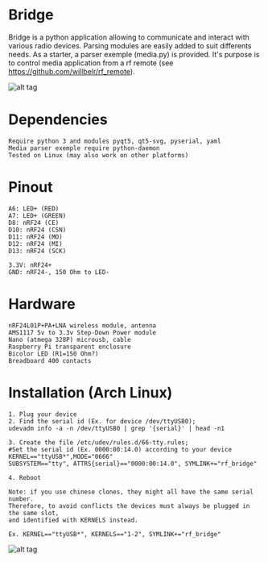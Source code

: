 # Bridge
Bridge is a python application allowing to communicate and interact with various radio devices. Parsing modules are easily added to suit differents needs. As a starter, a parser exemple (media.py) is provided. It's purpose is to control media application from a rf remote (see https://github.com/willbelr/rf_remote).

![alt tag](https://raw.githubusercontent.com/willbelr/rf_bridge/master/pictures/GUI.png)

# Dependencies
	Require python 3 and modules pyqt5, qt5-svg, pyserial, yaml
	Media parser exemple require python-daemon
	Tested on Linux (may also work on other platforms)

# Pinout
	A6: LED+ (RED)
	A7: LED+ (GREEN)
	D8: nRF24 (CE)
	D10: nRF24 (CSN)
	D11: nRF24 (MO)
	D12: nRF24 (MI)
	D13: nRF24 (SCK)

	3.3V: nRF24+
	GND: nRF24-, 150 Ohm to LED-

# Hardware
	nRF24L01P+PA+LNA wireless module, antenna
	AMS1117 5v to 3.3v Step-Down Power module
	Nano (atmega 328P) microusb, cable
	Raspberry Pi transparent enclosure
	Bicolor LED (R1=150 Ohm?)
	Breadboard 400 contacts

# Installation (Arch Linux)
	1. Plug your device
	2. Find the serial id (Ex. for device /dev/ttyUSB0);
	udevadm info -a -n /dev/ttyUSB0 | grep '{serial}' | head -n1

	3. Create the file /etc/udev/rules.d/66-tty.rules;
	#Set the serial id (Ex. 0000:00:14.0) according to your device
	KERNEL=="ttyUSB*",MODE="0666"
	SUBSYSTEM=="tty", ATTRS{serial}=="0000:00:14.0", SYMLINK+="rf_bridge"
	
	4. Reboot
	
	Note: if you use chinese clones, they might all have the same serial number.
	Therefore, to avoid conflicts the devices must always be plugged in the same slot,
	and identified with KERNELS instead.
	
	Ex. KERNEL=="ttyUSB*", KERNELS=="1-2", SYMLINK+="rf_bridge"


![alt tag](https://raw.githubusercontent.com/willbelr/rf_bridge/master/pictures/bridge1.jpg)
